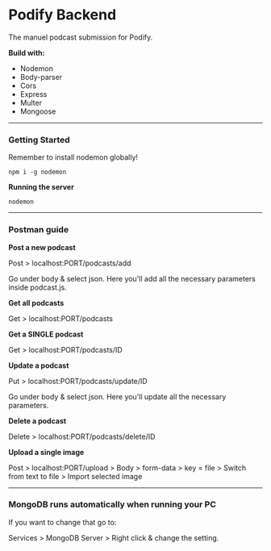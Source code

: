# Podify Backend
The manuel podcast submission for Podify.

**Build with:**
- Nodemon
- Body-parser
- Cors
- Express
- Multer
- Mongoose

---

### Getting Started

Remember to install nodemon globally!

``
npm i -g nodemon
``

**Running the server**

``
nodemon
``

---

### Postman guide

**Post a new podcast**

Post > localhost:PORT/podcasts/add

Go under body & select json. Here you'll add all the necessary parameters inside podcast.js.

**Get all podcasts**

Get > localhost:PORT/podcasts

**Get a SINGLE podcast**

Get > localhost:PORT/podcasts/ID

**Update a podcast**

Put > localhost:PORT/podcasts/update/ID

Go under body & select json. Here you'll update all the necessary parameters.

**Delete a podcast**

Delete > localhost:PORT/podcasts/delete/ID

**Upload a single image**

Post > localhost:PORT/upload > Body > form-data > key = file > Switch from text to file > Import selected image

---

### MongoDB runs automatically when running your PC

If you want to change that go to:

Services > MongoDB Server > Right click & change the setting.